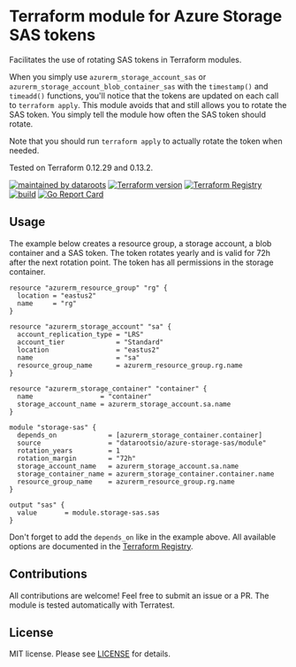 # Terraform module for Azure Storage SAS tokens

Facilitates the use of rotating SAS tokens in Terraform modules.

When you simply use `azurerm_storage_account_sas` or `azurerm_storage_account_blob_container_sas` with the `timestamp()` and `timeadd()` functions, you'll notice that the tokens are updated on each call to `terraform apply`.
This module avoids that and still allows you to rotate the SAS token. You simply tell the module how often the SAS token should rotate.

Note that you should run `terraform apply` to actually rotate the token when needed.

Tested on Terraform 0.12.29 and 0.13.2.

[![maintained by dataroots](https://img.shields.io/badge/maintained%20by-dataroots-%2300b189)](https://dataroots.io)
[![Terraform version](https://img.shields.io/badge/terraform->=0.12-%23623CE4)](https://www.terraform.io)
[![Terraform Registry](https://img.shields.io/badge/terraform-registry-%23623CE4)](https://registry.terraform.io/modules/datarootsio/azure-storage-sas/module)
[![build](https://github.com/datarootsio/terraform-module-azure-storage-sas/workflows/build/badge.svg)](https://github.com/datarootsio/terraform-module-azure-storage-sas/actions?query=workflow%3Abuild)
[![Go Report Card](https://goreportcard.com/badge/github.com/datarootsio/terraform-module-azure-storage-sas)](https://goreportcard.com/report/github.com/datarootsio/terraform-module-azure-storage-sas)

## Usage

The example below creates a resource group, a storage account, a blob container and a SAS token. The token rotates yearly and is valid for 72h after the next rotation point. The token has all permissions in the storage container.

```hcl-terraform
resource "azurerm_resource_group" "rg" {
  location = "eastus2"
  name     = "rg"
}

resource "azurerm_storage_account" "sa" {
  account_replication_type = "LRS"
  account_tier             = "Standard"
  location                 = "eastus2"
  name                     = "sa"
  resource_group_name      = azurerm_resource_group.rg.name
}

resource "azurerm_storage_container" "container" {
  name                 = "container"
  storage_account_name = azurerm_storage_account.sa.name
}

module "storage-sas" {
  depends_on             = [azurerm_storage_container.container]
  source                 = "datarootsio/azure-storage-sas/module"
  rotation_years         = 1
  rotation_margin        = "72h"
  storage_account_name   = azurerm_storage_account.sa.name
  storage_container_name = azurerm_storage_container.container.name
  resource_group_name    = azurerm_resource_group.rg.name
}

output "sas" {
  value       = module.storage-sas.sas
}
```

Don't forget to add the `depends_on` like in the example above.
All available options are documented in the [Terraform Registry](https://registry.terraform.io/modules/datarootsio/azure-storage-sas/module/?tab=inputs).

## Contributions

All contributions are welcome! Feel free to submit an issue or a PR. The module is tested automatically with Terratest.

## License

MIT license. Please see [LICENSE](LICENSE.md) for details.